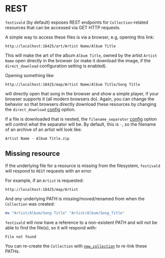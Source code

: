# REST
`festivald` (by default) exposes REST endpoints for `Collection`-related resources that can be accessed via GET HTTP requests.

A simple way to access these files is via a browser, e.g, opening this link:

```http
http://localhost:18425/art/Artist Name/Album Title
```

This will make the art of the album `Album Title`, owned by the artist `Artist Name` open directly in the browser (or make it download the image, if the `direct_download` configuration setting is enabled).

Opening something like:

```http
http://localhost:18425/map/Artist Name/Album Title/Song Title
```

will directly open that song in the browser and show a simple player, if your browser supports it (all modern browsers do). Again, you can change the behavior so that browsers directly download these resources by changing the `direct_download` [config](config.md) option.

If a file is downloaded that is nested, the `filename_separator` [config](config.md) option will control what the separator will be. By default, this is ` - `, so the filename of an archive of an artist will look like:

```plaintext
Artist Name - Album Title.zip
```

## Missing resource
If the underlying file for a resource is missing from the filesystem, `festivald` will respond to `REST` requests with an error.

For example, if an `Artist` is requested:
```http
http://localhost:18425/map/Artist
```
And _any_ underlying PATH is missing/moved/renamed from when the `Collection` was created:
```bash
mv "Artist/Album/Song Title" "Artist/Album/Song_Title"
```
`festivald` will now have a reference to a non-existent PATH and will not be able to find the file(s), so it will respond with:
```plaintext
File not found
```

You can re-create the `Collection` with [`new_collection`](json-rpc/collection/new_collection.md) to re-link these PATHs.
